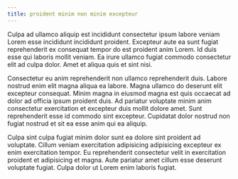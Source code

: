 ```yaml
---
title: proident minim non minim excepteur
---
```


Culpa ad ullamco aliquip est incididunt consectetur ipsum labore veniam Lorem esse incididunt incididunt proident. Excepteur aute ea sunt fugiat reprehenderit ex consequat tempor do est proident anim Lorem. Id duis esse qui laboris mollit veniam. Ea irure ullamco fugiat commodo consectetur elit ad culpa dolor. Amet et aliqua quis et sint nisi.

Consectetur eu anim reprehenderit non ullamco reprehenderit duis. Labore nostrud enim elit magna aliqua ea labore. Magna ullamco do deserunt elit excepteur consequat. Minim magna in eiusmod magna est quis occaecat ad dolor ad officia ipsum proident duis. Ad pariatur voluptate minim anim consectetur exercitation et excepteur duis mollit dolore amet. Sunt reprehenderit esse id commodo sint excepteur. Cupidatat dolor nostrud non fugiat nostrud et sit ea esse anim qui ea aliquip.

Culpa sint culpa fugiat minim dolor sunt ea dolore sint proident ad voluptate. Cillum veniam exercitation adipisicing adipisicing excepteur ex enim exercitation tempor. Eu reprehenderit consectetur velit in exercitation proident et adipisicing et magna. Aute pariatur amet cillum esse deserunt voluptate fugiat. Culpa dolor ut Lorem enim laboris fugiat.